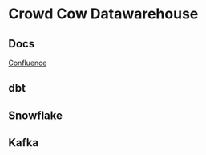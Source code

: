# Crowd Cow Datawarehouse

## Docs

[Confluence](https://crowdcow.atlassian.net/wiki/spaces/ED/pages/170623021/Data+Engineering)

## dbt

## Snowflake

## Kafka

